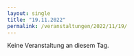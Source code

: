 ```yaml
---
layout: single
title: "19.11.2022"
permalink: /veranstaltungen/2022/11/19/
---
```


Keine Veranstaltung an diesem Tag.
